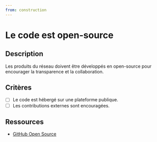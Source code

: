 ```yaml
---
from: construction
---
```

# Le code est open-source

## Description

Les produits du réseau doivent être développés en open-source pour encourager la transparence et la collaboration.

## Critères

- [ ] Le code est hébergé sur une plateforme publique.
- [ ] Les contributions externes sont encouragées.

## Ressources

- [GitHub Open Source](https://github.com/open-source)
